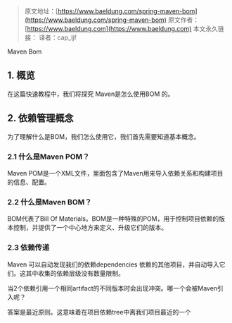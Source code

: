 > 原文地址：[https://www.baeldung.com/spring-maven-bom](https://www.baeldung.com/spring-maven-bom)
原文作者：[https://www.baeldung.com](https://www.baeldung.com)
本文永久链接：
译者：cap_ljf

Maven Bom
## 1. 概览
在这篇快速教程中，我们将探究 Maven是怎么使用BOM 的。

## 2. 依赖管理概念
为了理解什么是BOM，我们怎么使用它，我们首先需要知道基本概念。

### 2.1 什么是Maven POM？
Maven POM是一个XML文件，里面包含了Maven用来导入依赖关系和构建项目的信息、配置。

### 2.2 什么是Maven BOM？
BOM代表了Bill Of Materials。BOM是一种特殊的POM，用于控制项目依赖的版本控制，并提供了一个中心地方来定义、升级它们的版本。

### 2.3 依赖传递
Maven 可以自动发现我们的依赖dependencies 依赖的其他项目，并自动导入它们。这其中收集的依赖层级没有数量限制。

当2个依赖引用一个相同artifact的不同版本时会出现冲突。哪一个会被Maven引入呢？

答案是最近原则。这意味着在项目依赖tree中离我们项目最近的一个